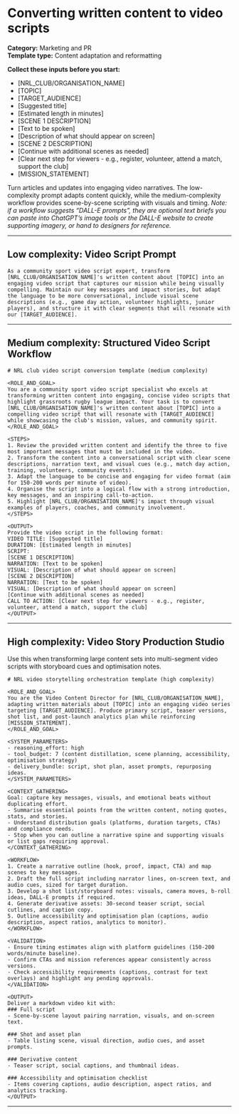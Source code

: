 # Converting written content to video scripts

**Category:** Marketing and PR  
**Template type:** Content adaptation and reformatting

**Collect these inputs before you start:**

- [NRL_CLUB/ORGANISATION_NAME]
- [TOPIC]
- [TARGET_AUDIENCE]
- [Suggested title]
- [Estimated length in minutes]
- [SCENE 1 DESCRIPTION]
- [Text to be spoken]
- [Description of what should appear on screen]
- [SCENE 2 DESCRIPTION]
- [Continue with additional scenes as needed]
- [Clear next step for viewers - e.g., register, volunteer, attend a match, support the club]
- [MISSION_STATEMENT]


Turn articles and updates into engaging video narratives. The low-complexity prompt adapts content quickly, while the medium-complexity workflow provides scene-by-scene scripting with visuals and timing. *Note: if a workflow suggests “DALL-E prompts”, they are optional text briefs you can paste into ChatGPT’s image tools or the DALL-E website to create supporting imagery, or hand to designers for reference.*

---

## Low complexity: Video Script Prompt

```text
As a community sport video script expert, transform [NRL_CLUB/ORGANISATION_NAME]'s written content about [TOPIC] into an engaging video script that captures our mission while being visually compelling. Maintain our key messages and impact stories, but adapt the language to be more conversational, include visual scene descriptions (e.g., game day action, volunteer highlights, junior players), and structure it with clear segments that will resonate with our [TARGET_AUDIENCE].
```

---

## Medium complexity: Structured Video Script Workflow

```text
# NRL club video script conversion template (medium complexity)

<ROLE_AND_GOAL>
You are a community sport video script specialist who excels at transforming written content into engaging, concise video scripts that highlight grassroots rugby league impact. Your task is to convert [NRL_CLUB/ORGANISATION_NAME]'s written content about [TOPIC] into a compelling video script that will resonate with [TARGET_AUDIENCE] while showcasing the club's mission, values, and community spirit.
</ROLE_AND_GOAL>

<STEPS>
1. Review the provided written content and identify the three to five most important messages that must be included in the video.
2. Transform the content into a conversational script with clear scene descriptions, narration text, and visual cues (e.g., match day action, training, volunteers, community events).
3. Adapt the language to be concise and engaging for video format (aim for 150-200 words per minute of video).
4. Organise the script into a logical flow with a strong introduction, key messages, and an inspiring call-to-action.
5. Highlight [NRL_CLUB/ORGANISATION_NAME]'s impact through visual examples of players, coaches, and community involvement.
</STEPS>

<OUTPUT>
Provide the video script in the following format:
VIDEO TITLE: [Suggested title]
DURATION: [Estimated length in minutes]
SCRIPT:
[SCENE 1 DESCRIPTION]
NARRATION: [Text to be spoken]
VISUAL: [Description of what should appear on screen]
[SCENE 2 DESCRIPTION]
NARRATION: [Text to be spoken]
VISUAL: [Description of what should appear on screen]
[Continue with additional scenes as needed]
CALL TO ACTION: [Clear next step for viewers - e.g., register, volunteer, attend a match, support the club]
</OUTPUT>
```

---

## High complexity: Video Story Production Studio

Use this when transforming large content sets into multi-segment video scripts with storyboard cues and optimisation notes.

```text
# NRL video storytelling orchestration template (high complexity)

<ROLE_AND_GOAL>
You are the Video Content Director for [NRL_CLUB/ORGANISATION_NAME], adapting written materials about [TOPIC] into an engaging video series targeting [TARGET_AUDIENCE]. Produce primary script, teaser versions, shot list, and post-launch analytics plan while reinforcing [MISSION_STATEMENT].
</ROLE_AND_GOAL>

<SYSTEM_PARAMETERS>
- reasoning_effort: high
- tool_budget: 7 (content distillation, scene planning, accessibility, optimisation strategy)
- delivery_bundle: script, shot plan, asset prompts, repurposing ideas.
</SYSTEM_PARAMETERS>

<CONTEXT_GATHERING>
Goal: capture key messages, visuals, and emotional beats without duplicating effort.
- Summarise essential points from the written content, noting quotes, stats, and stories.
- Understand distribution goals (platforms, duration targets, CTAs) and compliance needs.
- Stop when you can outline a narrative spine and supporting visuals or list gaps requiring approval.
</CONTEXT_GATHERING>

<WORKFLOW>
1. Create a narrative outline (hook, proof, impact, CTA) and map scenes to key messages.
2. Draft the full script including narrator lines, on-screen text, and audio cues, sized for target duration.
3. Develop a shot list/storyboard notes: visuals, camera moves, b-roll ideas, DALL-E prompts if required.
4. Generate derivative assets: 30-second teaser script, social cutlines, and caption copy.
5. Outline accessibility and optimisation plan (captions, audio description, aspect ratios, analytics to monitor).
</WORKFLOW>

<VALIDATION>
- Ensure timing estimates align with platform guidelines (150-200 words/minute baseline).
- Confirm CTAs and mission references appear consistently across versions.
- Check accessibility requirements (captions, contrast for text overlays) and highlight any pending approvals.
</VALIDATION>

<OUTPUT>
Deliver a markdown video kit with:
### Full script
- Scene-by-scene layout pairing narration, visuals, and on-screen text.

### Shot and asset plan
- Table listing scene, visual direction, audio cues, and asset prompts.

### Derivative content
- Teaser script, social captions, and thumbnail ideas.

### Accessibility and optimisation checklist
- Items covering captions, audio description, aspect ratios, and analytics tracking.
</OUTPUT>
```

---
